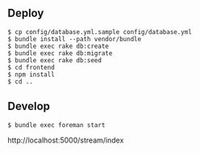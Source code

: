 ## Deploy

```
$ cp config/database.yml.sample config/database.yml
$ bundle install --path vendor/bundle
$ bundle exec rake db:create
$ bundle exec rake db:migrate
$ bundle exec rake db:seed
$ cd frontend
$ npm install
$ cd ..
```

## Develop

```
$ bundle exec foreman start
```

http://localhost:5000/stream/index
